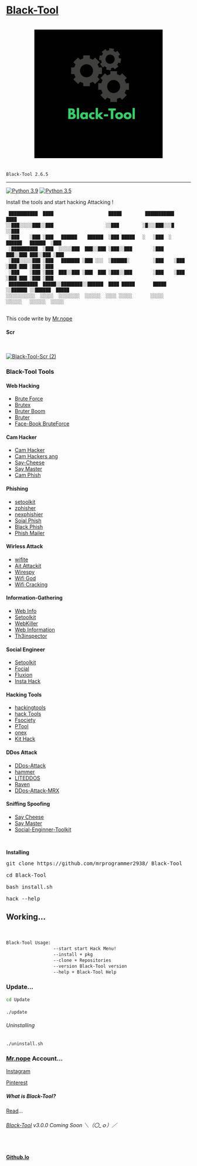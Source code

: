 # [Black-Tool](https://github.com/mrprogrammer2938/Black-Tool)
<br>
<!--
Black-Tool
-->
<center>
<a href="https://mrprogrammer2938.github.io/Black-Tool" target="_blank">
  <img src="Black-Tool-Logo.jpeg" width="350" alt="Black-Tool logo">
  </a>
</center><br>

```Black-Tool 2.6.5```
<hr>

[![Python 3.9](https://img.shields.io/badge/Python-3.9-yellow.svg)](https://www.python.org/downloads/)   [![Python 3.5](https://img.shields.io/static/v1?label=python&message=3.5&color=red)](https://www.python.org/downloads/)<br>

Install the tools and start hacking Attacking !
```
 ███████████  ████                     █████         ███████████                   ████ 
░░███░░░░░███░░███                    ░░███         ░█░░░███░░░█                  ░░███ 
 ░███    ░███ ░███   ██████    ██████  ░███ █████   ░   ░███  ░   ██████   ██████  ░███ 
 ░██████████  ░███  ░░░░░███  ███░░███ ░███░░███        ░███     ███░░███ ███░░███ ░███ 
 ░███░░░░░███ ░███   ███████ ░███ ░░░  ░██████░         ░███    ░███ ░███░███ ░███ ░███ 
 ░███    ░███ ░███  ███░░███ ░███  ███ ░███░░███        ░███    ░███ ░███░███ ░███ ░███ 
 ███████████  █████░░████████░░██████  ████ █████       █████   ░░██████ ░░██████  █████
░░░░░░░░░░░  ░░░░░  ░░░░░░░░  ░░░░░░  ░░░░ ░░░░░       ░░░░░     ░░░░░░   ░░░░░░  ░░░░░ 
                                                                                        
```

This code write by [Mr.nope](https://github.com/mrprogrammer2938)

#### Scr
<br>

[![Black-Tool-Scr (2)](https://user-images.githubusercontent.com/78996423/128073032-3bdc3b6e-a5a3-4833-acbb-ad1c8132a881.jpeg)](https://github.com/mrprogrammer2938/Black-Tool)
<br>

### Black-Tool Tools
#### Web Hacking
- [Brute Force](https://github.com/mrprogrammer2938/Brute-Force)
- [Brutex](https://github.com/1N3/BruteX)
- [Bruter Boom](https://github.com/Oseid/FaceBoom)
- [Bruter](https://github.com/AzizKpln/Bruter19)
- [Face-Book BruteForce](https://github.com/IAmBlackHacker/Facebook-BruteForce)

#### Cam Hacker
- [Cam Hacker](https://github.com/mrprogrammer2938/Cam-Hackers)
- [Cam Hackers ang](https://github.com/AngelSecurityTeam/Cam-Hackers)
- [Say-Cheese](https://github.com/keralahackers/saycheese)
- [Say Master](https://github.com/joshkar/SayMaster)
- [Cam Phish](https://github.com/techchipnet/CamPhish)

#### Phishing
- [setoolkit](https://github.com/trustedsec/social-engineer-toolkit)
- [zphisher](https://github.com/htr-tech/zphishe)
- [nexphishier](https://github.com/htr-tech/nexphisher)
- [Soial Phish](https://github.com/xHak9x/SocialPhish)
- [Black Phish](https://github.com/iinc0gnit0/BlackPhish)
- [Phish Mailer](https://github.com/BiZken/PhishMailer)

#### Wirless Attack
- [wifite](https://github.com/derv82/wifite)
- [Ait Attackit](https://github.com/JoyGhoshs/Airattackit)
- [Wirespy](https://github.com/AresS32/wirespy)
- [Wifi God](https://github.com/waseem-sajjad/WifiGod)
- [Wifi Cracking](https://github.com/brannondorsey/wifi-cracking)

#### Information-Gathering
- [Web Info](https://github.com/mrprogrammer2938/Web-Info)
- [Setoolkit](https://github.com/trustedsec/social-engineer-toolkit)
- [WebKiller](https://github.com/ultrasecurity/webkiller)
- [Web Information](https://github.com/zahidin/web-information-gathering)
- [Th3inspector](https://github.com/Moham3dRiahi/Th3inspector)

#### Social Engineer
- [Setoolkit](https://github.com/trustedsec/social-engineer-toolkit)
- [Focial](https://github.com/v2-dev/awesome-social-engineering)
- [Fluxion](https://github.com/FluxionNetwork/fluxion)
- [Insta Hack](https://github.com/fuck3erboy/instahack)

#### Hacking Tools
- [hackingtools](https://github.com/mrprogrammer2938/hackingtools)
- [hack Tools](https://github.com/Z4nzu/hackingtool)
- [Fsociety](https://github.com/Manisso/fsociety)
- [PTool](https://github.com/mrprogrammer2938/PTool)
- [onex](https://github.com/rajkumardusad/onex)
- [Kit Hack](https://github.com/AdrMXR/KitHack)

#### DDos Attack
- [DDos-Attack](https://github.com/mrprogrammer2938/DDos-Attack)
- [hammer](https://github.com/cyweb/hammer)
- [LITEDDOS](https://github.com/4L13299/LITEDDOS)
- [Raven](https://github.com/Taguar258/Raven-Storm)
- [DDos-Attack-MRX](https://github.com/Ha3MrX/DDos-Attack)

#### Sniffing Spoofing
- [Say Cheese](https://github.com/hangetzzu/saycheese)
- [Say Master](https://github.com/joshkar/SayMaster)
- [Social-Enginner-Toolkit](https://github.com/trustedsec/social-engineer-toolkit)
<br>

**Installing**

<pre title="Installing">
git clone https://github.com/mrprogrammer2938/ Black-Tool

cd Black-Tool

bash install.sh

hack --help
</pre>

## Working...
<br>

``` 
Black-Tool Usage:
                  --start start Hack Menu!
                  --install + pkg
                  --clone + Repositories
                  --version Black-Tool version
                  --help + Black-Tool Help
```

### Update...
``` bash
cd Update

./update
```

###### Uninstalling
```
./uninstall.sh
```

### [Mr.nope](https://github.com/mrprogrammer2938) Account...

[Instagram](https://instagram.com/programmer2938)

[Pinterest](https://www.pinterest.com/mrprogrammer2938)

##### What is Black-Tool?
[Read](https://github.com/mrprogrammer2938/Black-Tool-Read)...

<!---
Black-Tool v2.6.5
--->

###### [Black-Tool](https://github.com/Black-Tool/Black-Tool) v3.0.0 Coming Soon ＼（〇_ｏ）／
<br>

#### [Github.Io](https://mrprogrammer2938.github.io/Black-Tool)
<br>
